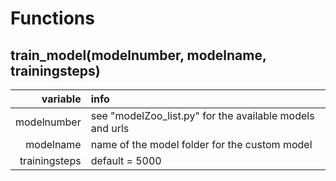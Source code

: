 # Functions
## **train_model**(modelnumber, modelname, trainingsteps)
|variable|info|
|---:|:---|
|modelnumber|see "modelZoo_list.py" for the available models and urls|
|modelname|name of the model folder for the custom model|
|trainingsteps|default = 5000|
